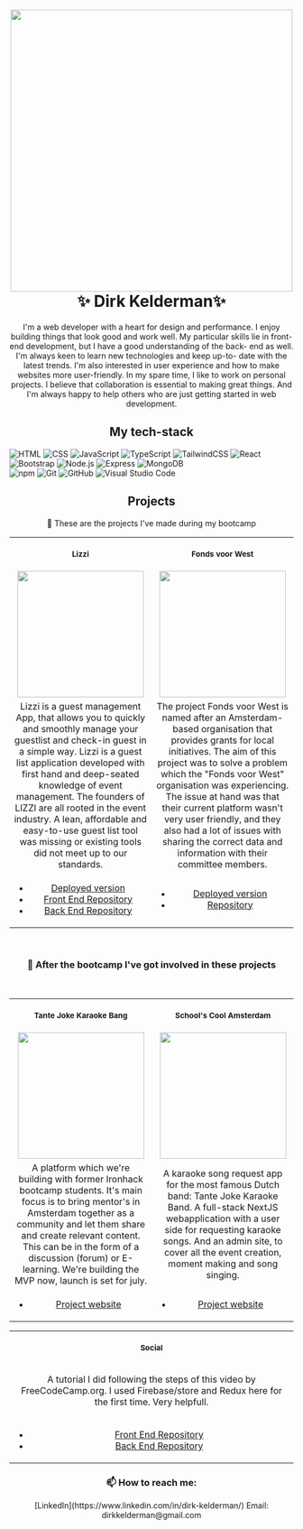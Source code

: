 <h1 align="center">
  <img src="https://user-images.githubusercontent.com/66555191/118636187-b4406180-b7d4-11eb-915c-7d5d42cfccf1.jpg" width="500px"/><br/>
  ✨ Dirk Kelderman✨
</h1>



<p align="center"> 
I'm a web developer with a heart for design and performance. I enjoy building things that look good and work well. My particular skills lie in front-end development, but I have a good understanding of the back- end as well. I'm always keen to learn new technologies and keep up-to- date with the latest trends. I'm also interested in user experience and how to make websites more user-friendly. In my spare time, I like to work on personal projects. I believe that collaboration is essential to making great things. And I'm always happy to help others who are just getting started in web development.</p>


<h2 align="center"> My tech-stack </h5>


  ![HTML](https://img.shields.io/badge/-HTML-333333?style=flat&logo=HTML5&color=white)
  ![CSS](https://img.shields.io/badge/-CSS-333333?style=flat&logo=CSS3&logoColor=1572B6&color=white)
  ![JavaScript](https://img.shields.io/badge/-JavaScript-333333?style=flat&logo=javascript&color=white)
  ![TypeScript](https://img.shields.io/badge/-TypeScript-333333?style=flat&logo=typescript&color=white)
  ![TailwindCSS](https://img.shields.io/badge/-TailwindCSS-333333?style=flat&logo=tailwindcss&color=white)
  ![React](https://img.shields.io/badge/-React-333333?style=flat&logo=react&color=white)
  ![Bootstrap](https://img.shields.io/badge/-Bootstrap-333333?style=flat&logo=bootstrap&logoColor=563D7C&color=white)
  ![Node.js](https://img.shields.io/badge/-Node.js-333333?style=flat&logo=node.js&color=white)
  ![Express](https://img.shields.io/badge/-Express-333333?style=flat&logo=express&logoColor=black&color=white)
  ![MongoDB](https://img.shields.io/badge/-MongoDB-333333?style=flat&logo=mongodb&color=white) <br>
  ![npm](https://img.shields.io/badge/-npm-333333?style=flat&logo=npm&color=white)
  ![Git](https://img.shields.io/badge/-Git-333333?style=flat&logo=git&color=white)
  ![GitHub](https://img.shields.io/badge/-GitHub-333333?style=flat&logo=github&logoColor=black&color=white)
  ![Visual Studio Code](https://img.shields.io/badge/-Visual%20Studio%20Code-333333?style=flat&logo=visual-studio-code&logoColor=007ACC&color=white)


<h2 align="center"> Projects </h5>

<p align="center"> 🔭 These are the projects I've made during my bootcamp </p>
<table>
<tr>
<th align="center">
<img width="441" height="1">
<p> 
<small>
Lizzi
</small>
</p>
</th>
<th align="center">
<img width="441" height="1">
<p> 
<small>
Fonds voor West
</small>
</p>
</th>
</tr>
<tr>
<td align="center">
  <img src="https://lizzi-guestlist.netlify.app/static/media/lizzilogo%20groot%20geel.c437c740.png" width="224px"/>
</td>
<td align="center">
      <img src="https://www.buurtkamercorantijn.nl/wp-content/uploads/Fonds-voor-West-logo-uit-handtekening.png" width="224px"/>
</td>
</tr>
<tr>
  <td align="center">
  Lizzi is a guest management App, that allows you to quickly and smoothly manage your guestlist and check-in guest in a simple way. Lizzi is a guest list application developed with first hand and deep-seated knowledge of event management. The founders of LIZZI are all rooted in the event industry. A lean, affordable and easy-to-use guest list tool was missing or existing tools did not meet up to our standards. 
  </td>
  <td align="center">
  The project Fonds voor West is named after an Amsterdam-based organisation that provides grants for local initiatives. The aim of this project was to solve a problem which the "Fonds voor West" organisation was experiencing. The issue at hand was that their current platform wasn't very user friendly, and they also had a lot of issues with sharing the correct data and information with their committee members.
  </td>
</tr>
  <tr>
    <td align="center">
      <ul>
        <li><a href="https://lizzi-guestlist.netlify.app/" target="_blank">Deployed version</a></li>
        <li><a href="https://github.com/dirkkelderman/Lizzi-Guestlist-Frontend" target="_blank">Front End Repository</a></li>
        <li><a href="https://github.com/dirkkelderman/Lizzi-Guestlist-Backend" target="_blank">Back End Repository</a></li>
      </ul>
    </td>
    <td align="center">
      <ul>
        <li><a href="https://fondsvoorwest-ironhack.herokuapp.com/" target="_blank">Deployed version</a></li>
        <li><a href="https://github.com/ashleyvermaas/fonds-voor-west" target="_blank">Repository</a></li>
      </ul>
    </td>
  </tr>  
</table>

<br />
<h3 align="center">🌱 After the bootcamp I've got involved in these projects </h3>
<br />

<table>
<tr>
<th align="center">
<img width="441" height="1">
<p> 
<small>
Tante Joke Karaoke Bang</small>
</p>
</th>
<th align="center">
<img width="441" height="1">
<p> 
<small>
School's Cool Amsterdam
</small>
</p>
</th>
</tr>
<tr>
<td align="center">
  <img src="[https://www.meritude.nl/assets/img/logoM%20kopie.png](https://kind-pond-01ef91d03.1.azurestaticapps.net/static/media/logo_new.cb008f3f7fe22bc8fa99.png)" width="224px"/>
</td>
<td align="center">
      <img src="[https://schoolscoolamsterdam.nl/wp-content/uploads/2018/02/schoolscoollogo-02-112x112.png](https://karaoke-app.vercel.app/_next/image?url=%2F_next%2Fstatic%2Fmedia%2Ftjkb.65fff55e.png&w=640&q=75)" width="224px"/>
</td>
</tr>
<tr>
  <td align="center">
A platform which we're building with former Ironhack bootcamp students. It's main focus is to bring mentor's in Amsterdam together as a community and let them share and create relevant content. This can be in the form of a discussion (forum) or E-learning. We're building the MVP now, launch is set for july. 
  </td>
  <td align="center">
  A karaoke song request app for the most famous Dutch band: Tante Joke Karaoke Band. A full-stack NextJS webapplication with a user side for requesting karaoke songs. And an admin site, to cover all the event creation, moment making and song singing. 
  </td>
</tr>
  <tr>
    <td align="center">
      <ul>
        <li><a href="https://www.scconnect.nl/" target="_blank">Project website</a></li>
      </ul>
    </td>
    <td align="center">
      <ul>
        <li><a href="https://tantejokekaraokeband.nl/aanvragen" target="_blank">Project website</a></li>
      </ul>
    </td>
  </tr>  

</table>


<table>
<tr>
<th align="center">
<img width="441" height="1">
<p> 
<small>
Social
</small>
</p>
</th>
</tr>
<tr>
<td align="center">
  <p>A tutorial I did following the steps of this video by FreeCodeCamp.org. I used Firebase/store and Redux here for the first time. Very helpfull. </p>
</td>
</tr>
  <tr>
    <td align="center">
      <ul>
        <li><a href="https://github.com/dirkkelderman/fonds-voor-west-social-client" target="_blank">Front End Repository</a></li>
        <li><a href="https://github.com/dirkkelderman/Fonds-voor-west-social-project" target="_blank">Back End Repository</a></li>
      </ul>
    </td>
   </tr>  

</table>

<div align="center">
  <h3>📫 How to reach me:</h3>
  [LinkedIn](https://www.linkedin.com/in/dirk-kelderman/)
  Email: dirkkelderman@gmail.com
</div>
  



<!--
**dirkkelderman/dirkkelderman** is a  _special_ ✨ repository because its `README.md` (this file) appears on your GitHub profile.

Here are some ideas to get you started:

-  I’m currently working on ...
-  I’m currently learning ...
- 👯 I’m looking to collaborate on ...
- 🤔 I’m looking for help with ...
- 💬 Ask me about ...
- 📫 How to reach me: ...
- 😄 Pronouns: ...
- ⚡ Fun fact: ...
-->
